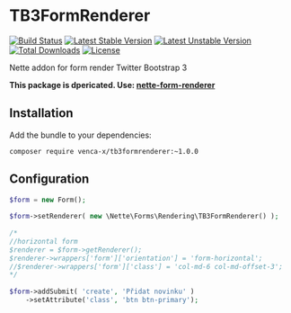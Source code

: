 TB3FormRenderer
===============
[![Build Status](https://travis-ci.org/venca-x/tb3formrenderer.svg)](https://travis-ci.org/venca-x/tb3formrenderer.svg?branch=master) 
[![Latest Stable Version](https://poser.pugx.org/venca-x/tb3formrenderer/v/stable.svg)](https://packagist.org/packages/venca-x/tb3formrenderer) 
[![Latest Unstable Version](https://poser.pugx.org/venca-x/tb3formrenderer/v/unstable.svg)](https://packagist.org/packages/venca-x/tb3formrenderer) 
[![Total Downloads](https://poser.pugx.org/venca-x/tb3formrenderer/downloads.svg)](https://packagist.org/packages/venca-x/tb3formrenderer) 
[![License](https://poser.pugx.org/venca-x/tb3formrenderer/license.svg)](https://packagist.org/packages/venca-x/tb3formrenderer)

Nette addon for form render Twitter Bootstrap 3

**This package is dpericated. Use: [nette-form-renderer](https://github.com/venca-x/nette-form-renderer)**

Installation
------------

Add the bundle to your dependencies:

```
composer require venca-x/tb3formrenderer:~1.0.0
```
 
Configuration
-------------

```php
$form = new Form();
        
$form->setRenderer( new \Nette\Forms\Rendering\TB3FormRenderer() );
  
/*
//horizontal form
$renderer = $form->getRenderer();
$renderer->wrappers['form']['orientation'] = 'form-horizontal';
//$renderer->wrappers['form']['class'] = 'col-md-6 col-md-offset-3';
*/
  
$form->addSubmit( 'create', 'Přidat novinku' )
    ->setAttribute('class', 'btn btn-primary');
```
